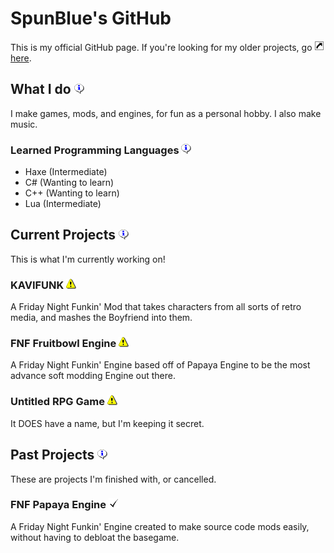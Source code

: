 # SpunBlue's GitHub
This is my official GitHub page. If you're looking for my older projects, go <img src="icons/Shortcut.png" alt="Shortcut" width="16" height="16">[here](https://github.com/orgs/SpunBlue-Archive/repositories).

## What I do <img src="icons/Info.png" alt="Info" width="16" height="16">
I make games, mods, and engines, for fun as a personal hobby. I also make music.

### Learned Programming Languages <img src="icons/Info.png" alt="Info" width="16" height="16">
- Haxe (Intermediate)
- C# (Wanting to learn)
- C++ (Wanting to learn)
- Lua (Intermediate)

## Current Projects <img src="icons/Info.png" alt="Info" width="16" height="16">
This is what I'm currently working on!

### KAVIFUNK <img src="icons/Warning.png" alt="Unfinished" width="16" height="16">
A Friday Night Funkin' Mod that takes characters from all sorts of retro media, and mashes the Boyfriend into them.

### FNF Fruitbowl Engine <img src="icons/Warning.png" alt="Unfinished" width="16" height="16">
A Friday Night Funkin' Engine based off of Papaya Engine to be the most advance soft modding Engine out there.

### Untitled RPG Game <img src="icons/Warning.png" alt="Unfinished" width="16" height="16">
It DOES have a name, but I'm keeping it secret.

## Past Projects <img src="icons/Info.png" alt="Info" width="16" height="16">
These are projects I'm finished with, or cancelled.

### FNF Papaya Engine <img src="icons/Checkmark.png" alt="Finished" width="16" height="16">
A Friday Night Funkin' Engine created to make source code mods easily, without having to debloat the basegame.
